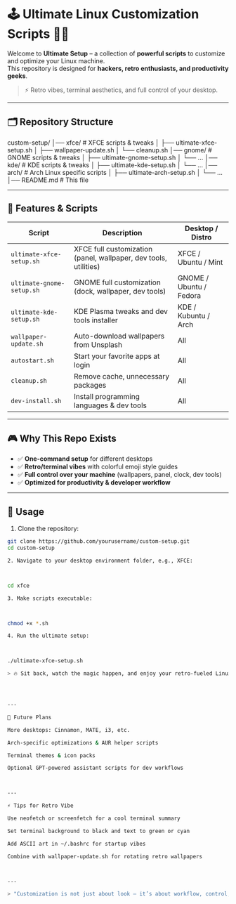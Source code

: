 # 🕹️ Ultimate Linux Customization Scripts 🎨✨

Welcome to **Ultimate Setup** – a collection of **powerful scripts** to customize and optimize your Linux machine.  
This repository is designed for **hackers, retro enthusiasts, and productivity geeks**.  

> ⚡ Retro vibes, terminal aesthetics, and full control of your desktop.

---

## 🗂️ Repository Structure

custom-setup/ │── xfce/        # XFCE scripts & tweaks │     ├── ultimate-xfce-setup.sh │     ├── wallpaper-update.sh │     └── cleanup.sh │── gnome/       # GNOME scripts & tweaks │     ├── ultimate-gnome-setup.sh │     └── ... │── kde/         # KDE scripts & tweaks │     ├── ultimate-kde-setup.sh │     └── ... │── arch/        # Arch Linux specific scripts │     ├── ultimate-arch-setup.sh │     └── ... │── README.md    # This file

---

## 🌈 Features & Scripts

| Script | Description | Desktop / Distro |
|--------|-------------|----------------|
| `ultimate-xfce-setup.sh` | XFCE full customization (panel, wallpaper, dev tools, utilities) | XFCE / Ubuntu / Mint |
| `ultimate-gnome-setup.sh` | GNOME full customization (dock, wallpaper, dev tools) | GNOME / Ubuntu / Fedora |
| `ultimate-kde-setup.sh` | KDE Plasma tweaks and dev tools installer | KDE / Kubuntu / Arch |
| `wallpaper-update.sh` | Auto-download wallpapers from Unsplash | All |
| `autostart.sh` | Start your favorite apps at login | All |
| `cleanup.sh` | Remove cache, unnecessary packages | All |
| `dev-install.sh` | Install programming languages & dev tools | All |

---

## 🎮 Why This Repo Exists

- ✅ **One-command setup** for different desktops  
- ✅ **Retro/terminal vibes** with colorful emoji style guides  
- ✅ **Full control over your machine** (wallpapers, panel, clock, dev tools)  
- ✅ **Optimized for productivity & developer workflow**  

---

## 🚀 Usage

1. Clone the repository:
```bash
git clone https://github.com/yourusername/custom-setup.git
cd custom-setup

2. Navigate to your desktop environment folder, e.g., XFCE:



cd xfce

3. Make scripts executable:



chmod +x *.sh

4. Run the ultimate setup:



./ultimate-xfce-setup.sh

> 🔥 Sit back, watch the magic happen, and enjoy your retro-fueled Linux desktop.




---

🧩 Future Plans

More desktops: Cinnamon, MATE, i3, etc.

Arch-specific optimizations & AUR helper scripts

Terminal themes & icon packs

Optional GPT-powered assistant scripts for dev workflows



---

⚡ Tips for Retro Vibe

Use neofetch or screenfetch for a cool terminal summary

Set terminal background to black and text to green or cyan

Add ASCII art in ~/.bashrc for startup vibes

Combine with wallpaper-update.sh for rotating retro wallpapers



---

> "Customization is not just about look – it’s about workflow, control, and style." 🎨🖤
